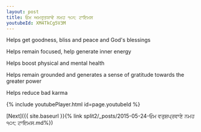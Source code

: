 ```yaml
---
layout: post
title: ਓਮ ਅਮਰੁਤਯਾਵੇ ਨਮਹ ੧੦੮ ਟਾਇਮਸ
youtubeId: XM4TkCg5V3M
---
```

 
 
Helps get goodness, bliss and peace and God's blessings
 
Helps remain focused, help generate inner energy 
 
Helps boost physical and mental health 
 
Helps remain grounded and generates a sense of gratitude towards the greater power 
 
Helps reduce bad karma
 
 
 
 


{% include youtubePlayer.html id=page.youtubeId %}
 
[Next]({{ site.baseurl }}{% link  split2/_posts/2015-05-24-ਓਮ ਵਰੁਸ਼ਪ੍ਰਵਾਣੇ ਨਮਹ ੧੦੮ ਟਾਇਮਸ.md%})
 
